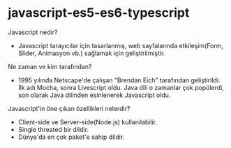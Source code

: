 # javascript-es5-es6-typescript

Javascript nedir?

- Javascript tarayıcılar için tasarlanmış, web sayfalarında etkileşim(Form, Slider, Animasyon vb.) sağlamak için geliştirilmiştir.

Ne zaman ve kim tarafından?

- 1995 yılında Netscape'de çalışan "Brendan Eich" tarafından geliştirildi. İlk adı Mocha, sonra Livescript oldu. Java dili o zamanlar çok popülerdi, son olarak Java dilinden esinlenerek Javascript oldu.

Javascript'in öne çıkan özellikleri nelerdir?

- Client-side ve Server-side(Node.js) kullanılabilir.
- Single threated bir dildir.
- Dünya'da en çok paket'e sahip dildir.
